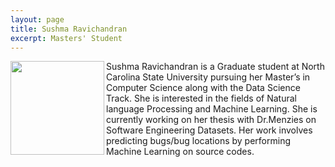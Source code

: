 ```yaml
---
layout: page
title: Sushma Ravichandran
excerpt: Masters' Student
---
```



<img align="left" width="150" src="{{site.url}}/img/sushma.jpg">
Sushma Ravichandran is a Graduate student at North Carolina State University  pursuing her Master’s in Computer Science along with the Data Science Track. She is interested in the fields of Natural language Processing and Machine Learning. She is currently working on her thesis with Dr.Menzies on Software Engineering Datasets. Her work involves predicting bugs/bug locations by performing Machine Learning on source codes.

